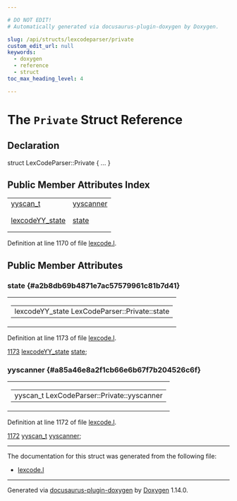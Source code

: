 ```yaml
---

# DO NOT EDIT!
# Automatically generated via docusaurus-plugin-doxygen by Doxygen.

slug: /api/structs/lexcodeparser/private
custom_edit_url: null
keywords:
  - doxygen
  - reference
  - struct
toc_max_heading_level: 4

---
```


<div class="doxyPage">

# The `Private` Struct Reference



## Declaration

<div class="doxyDeclaration">
struct LexCodeParser::Private { ... }
</div>

## Public Member Attributes Index

<table class="doxyMembersIndex">

<tr class="doxyMemberIndexItem">
<td class="doxyMemberIndexItemType" align="left" valign="top"><a href="/web-doxygen/docs/api/files/src/code-l/#a9484188abbc459dafcbd4c96425fa70b">yyscan_t</a></td>
<td class="doxyMemberIndexItemName" align="left" valign="top"><a href="#a85a46e8a2f1cb66e6b67f7b204526c6f">yyscanner</a></td>
</tr>
<tr class="doxyMemberIndexDescription">
<td class="doxyMemberIndexDescriptionLeft"></td>
<td class="doxyMemberIndexDescriptionRight">
</td>
</tr>
<tr class="doxyMemberIndexSeparator">
<td class="doxyMemberIndexSeparator" colspan="2"></td>
</tr>

<tr class="doxyMemberIndexItem">
<td class="doxyMemberIndexItemType" align="left" valign="top"><a href="/web-doxygen/docs/api/structs/lexcodeyy-state">lexcodeYY_state</a></td>
<td class="doxyMemberIndexItemName" align="left" valign="top"><a href="#a2b8db69b4871e7ac57579961c81b7d41">state</a></td>
</tr>
<tr class="doxyMemberIndexDescription">
<td class="doxyMemberIndexDescriptionLeft"></td>
<td class="doxyMemberIndexDescriptionRight">
</td>
</tr>
<tr class="doxyMemberIndexSeparator">
<td class="doxyMemberIndexSeparator" colspan="2"></td>
</tr>

</table>


Definition at line 1170 of file <a href="/web-doxygen/docs/api/files/src/lexcode-l">lexcode.l</a>.

<div class="doxySectionDef">

## Public Member Attributes

### state {#a2b8db69b4871e7ac57579961c81b7d41}

<div class="doxyMemberItem">
<div class="doxyMemberProto">
<table class="doxyMemberLabels">
<tr class="doxyMemberLabels">
<td class="doxyMemberLabelsLeft">
<table class="doxyMemberName">
<tr>
<td class="doxyMemberName">lexcodeYY_state LexCodeParser::Private::state</td>
</tr>
</table>
</td>
</tr>
</table>
</div>
<div class="doxyMemberDoc">



Definition at line 1173 of file <a href="/web-doxygen/docs/api/files/src/lexcode-l">lexcode.l</a>.

<div class="doxyProgramListing">

<div class="doxyCodeLine"><span class="doxyLineNumber"><a href="#a2b8db69b4871e7ac57579961c81b7d41">1173</a></span><span class="doxyLineContent"><span class="doxyHighlight">  <a href="/web-doxygen/docs/api/structs/lexcodeyy-state">lexcodeYY_state</a> <a href="#a2b8db69b4871e7ac57579961c81b7d41">state</a>;</span></span></div>

</div>

</div>
</div>

### yyscanner {#a85a46e8a2f1cb66e6b67f7b204526c6f}

<div class="doxyMemberItem">
<div class="doxyMemberProto">
<table class="doxyMemberLabels">
<tr class="doxyMemberLabels">
<td class="doxyMemberLabelsLeft">
<table class="doxyMemberName">
<tr>
<td class="doxyMemberName">yyscan_t LexCodeParser::Private::yyscanner</td>
</tr>
</table>
</td>
</tr>
</table>
</div>
<div class="doxyMemberDoc">



Definition at line 1172 of file <a href="/web-doxygen/docs/api/files/src/lexcode-l">lexcode.l</a>.

<div class="doxyProgramListing">

<div class="doxyCodeLine"><span class="doxyLineNumber"><a href="#a85a46e8a2f1cb66e6b67f7b204526c6f">1172</a></span><span class="doxyLineContent"><span class="doxyHighlight">  <a href="/web-doxygen/docs/api/files/src/code-l/#a9484188abbc459dafcbd4c96425fa70b">yyscan_t</a> <a href="#a85a46e8a2f1cb66e6b67f7b204526c6f">yyscanner</a>;</span></span></div>

</div>

</div>
</div>

</div>

<hr/>

The documentation for this struct was generated from the following file:

<ul>
<li><a href="/web-doxygen/docs/api/files/src/lexcode-l">lexcode.l</a></li>
</ul>

<hr/>

<p class="doxyGeneratedBy">Generated via <a href="https://github.com/xpack/docusaurus-plugin-doxygen">docusaurus-plugin-doxygen</a> by <a href="https://www.doxygen.nl">Doxygen</a> 1.14.0.</p>

</div>
